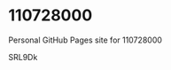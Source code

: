 # 110728000
Personal GitHub Pages site for 110728000









































SRL9Dk
